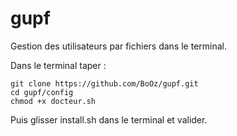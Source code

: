 # gupf
Gestion des utilisateurs par fichiers dans le terminal.

Dans le terminal taper :
```
git clone https://github.com/BoOz/gupf.git
cd gupf/config
chmod +x docteur.sh
```
Puis glisser install.sh dans le terminal et valider.
